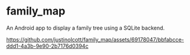 # family_map
An Android app to display a family tree using a SQLite backend.

https://github.com/justinolcott/family_map/assets/69178047/bbfabcce-ddd1-4a3b-9e90-2b7176d0394c




